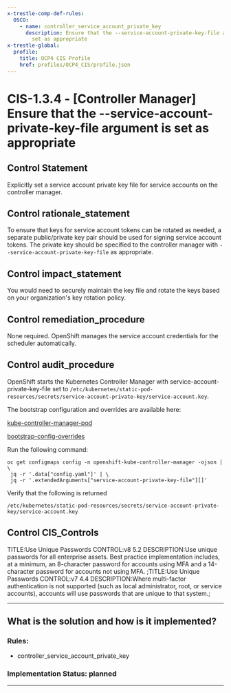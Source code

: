 ```yaml
---
x-trestle-comp-def-rules:
  OSCO:
    - name: controller_service_account_private_key
      description: Ensure that the --service-account-private-key-file argument is
        set as appropriate
x-trestle-global:
  profile:
    title: OCP4 CIS Profile
    href: profiles/OCP4_CIS/profile.json
---
```


# CIS-1.3.4 - \[Controller Manager\] Ensure that the --service-account-private-key-file argument is set as appropriate

## Control Statement

Explicitly set a service account private key file for service accounts on the controller manager.

## Control rationale_statement

To ensure that keys for service account tokens can be rotated as needed, a separate public/private key pair should be used for signing service account tokens. The private key should be specified to the controller manager with `--service-account-private-key-file` as appropriate.

## Control impact_statement

You would need to securely maintain the key file and rotate the keys based on your organization's key rotation policy.

## Control remediation_procedure

None required. OpenShift manages the service account credentials for the scheduler automatically.

## Control audit_procedure

OpenShift starts the Kubernetes Controller Manager with service-account-private-key-file set to `/etc/kubernetes/static-pod-resources/secrets/service-account-private-key/service-account.key`. 

The bootstrap configuration and overrides are available here: 

[kube-controller-manager-pod](https://github.com/openshift/cluster-kube-controller-manager-operator/blob/release-4.5/bindata/bootkube/bootstrap-manifests/kube-controller-manager-pod.yaml)

[bootstrap-config-overrides](https://github.com/openshift/cluster-kube-controller-manager-operator/blob/release-4.5/bindata/bootkube/config/bootstrap-config-overrides.yaml)

Run the following command:

```
oc get configmaps config -n openshift-kube-controller-manager -ojson | \
 jq -r '.data["config.yaml"]' | \
 jq -r '.extendedArguments["service-account-private-key-file"][]'
```

Verify that the following is returned

`/etc/kubernetes/static-pod-resources/secrets/service-account-private-key/service-account.key`

## Control CIS_Controls

TITLE:Use Unique Passwords CONTROL:v8 5.2 DESCRIPTION:Use unique passwords for all enterprise assets. Best practice implementation includes, at a minimum, an 8-character password for accounts using MFA and a 14-character password for accounts not using MFA. ;TITLE:Use Unique Passwords CONTROL:v7 4.4 DESCRIPTION:Where multi-factor authentication is not supported (such as local administrator, root, or service accounts), accounts will use passwords that are unique to that system.;

______________________________________________________________________

## What is the solution and how is it implemented?

<!-- For implementation status enter one of: implemented, partial, planned, alternative, not-applicable -->

<!-- Note that the list of rules under ### Rules: is read-only and changes will not be captured after assembly to JSON -->

<!-- Add control implementation description here for control: CIS-1.3.4 -->

### Rules:

  - controller_service_account_private_key

### Implementation Status: planned

______________________________________________________________________
